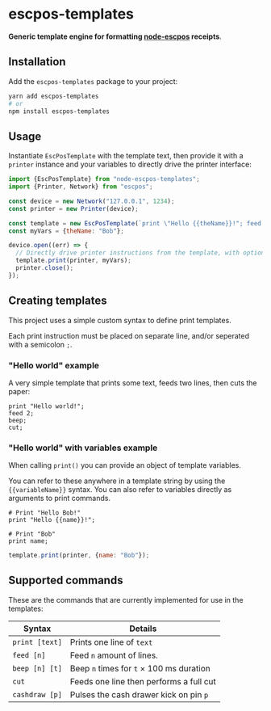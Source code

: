 # escpos-templates

**Generic template engine for formatting [node-escpos](https://github.com/song940/node-escpos) receipts**.

## Installation

Add the `escpos-templates` package to your project:

```bash
yarn add escpos-templates
# or
npm install escpos-templates
```

## Usage

Instantiate `EscPosTemplate` with the template text, then provide it with a `printer` instance and your variables to
directly drive the printer interface:

```javascript
import {EscPosTemplate} from "node-escpos-templates";
import {Printer, Network} from "escpos";

const device = new Network("127.0.0.1", 1234);
const printer = new Printer(device);

const template = new EscPosTemplate(`print \"Hello {{theName}}!"; feed 2; cut;`);
const myVars = {theName: "Bob"};

device.open((err) => {
  // Directly drive printer instructions from the template, with optional variables
  template.print(printer, myVars);
  printer.close();
});
```

## Creating templates

This project uses a simple custom syntax to define print templates.

Each print instruction must be placed on separate line, and/or seperated with a semicolon `;`.

### "Hello world" example

A very simple template that prints some text, feeds two lines, then cuts the paper:

```
print "Hello world!";
feed 2;
beep;
cut;
```

### "Hello world" with variables example

When calling `print()` you can provide an object of template variables.

You can refer to these anywhere in a template string by using the `{{variableName}}` syntax. You can also refer to
variables directly as arguments to print commands.

```
# Print "Hello Bob!"
print "Hello {{name}}!";

# Print "Bob" 
print name;
```

```javascript
template.print(printer, {name: "Bob"});
```

## Supported commands

These are the commands that are currently implemented for use in the templates:

| Syntax           | Details                                  |
|------------------|------------------------------------------|
| `print [text]`   | Prints one line of `text`                |
| `feed [n]`       | Feed `n` amount of lines.                |
| `beep [n] [t]`   | Beep `n` times for `t` × 100 ms duration |
| `cut`            | Feeds one line then performs a full cut  |
| `cashdraw [p]`   | Pulses the cash drawer kick on pin `p`   | 

